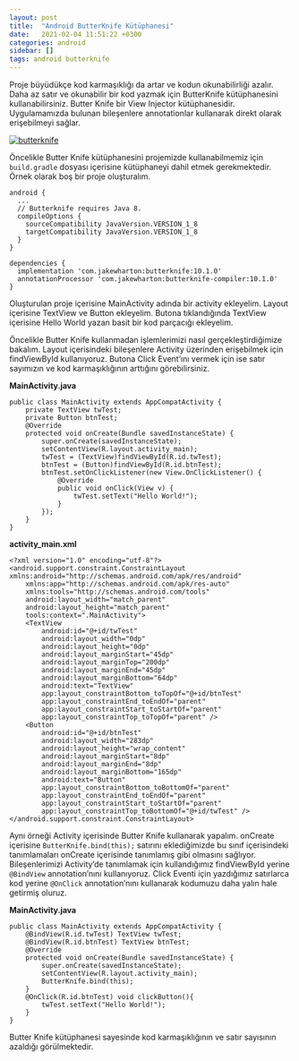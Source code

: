 ```yaml
---
layout: post
title:  "Android ButterKnife Kütüphanesi"
date:   2021-02-04 11:51:22 +0300
categories: android 
sidebar: []
tags: android butterknife
---
```


Proje büyüdükçe kod karmaşıklığı da artar ve kodun okunabilirliği azalır. Daha az satır ve okunabilir bir kod yazmak için ButterKnife kütüphanesini kullanabilirsiniz.
Butter Knife bir View Injector kütüphanesidir. Uygulamamızda bulunan bileşenlere annotationlar kullanarak direkt olarak erişebilmeyi sağlar. 

<a href="https://imgbb.com/"><img src="https://i.ibb.co/qBD8jMr/butterknife.png" alt="butterknife" border="0"></a>

Öncelikle Butter Knife kütüphanesini projemizde kullanabilmemiz için <code>build.gradle</code> dosyası içerisine kütüphaneyi dahil etmek gerekmektedir. Örnek olarak boş bir proje oluşturalım.

```
android {
  ...
  // Butterknife requires Java 8.
  compileOptions {
    sourceCompatibility JavaVersion.VERSION_1_8
    targetCompatibility JavaVersion.VERSION_1_8
  }
}

dependencies {
  implementation 'com.jakewharton:butterknife:10.1.0'
  annotationProcessor 'com.jakewharton:butterknife-compiler:10.1.0'
}
```

Oluşturulan proje içerisine MainActivity adında bir activity ekleyelim. Layout içerisine TextView ve Button ekleyelim. Butona tıklandığında TextView içerisine Hello World yazan basit bir kod parçacığı ekleyelim. 

Öncelikle Butter Knife kullanmadan işlemlerimizi nasıl gerçekleştirdiğimize bakalım. Layout içerisindeki bileşenlere Activity üzerinden erişebilmek için findViewById kullanıyoruz. Butona Click Event’ını vermek için ise satır sayımızın ve kod karmaşıklığının arttığını görebilirsiniz.

**MainActivity.java**
```
public class MainActivity extends AppCompatActivity {
    private TextView twTest;
    private Button btnTest;
    @Override
    protected void onCreate(Bundle savedInstanceState) {
        super.onCreate(savedInstanceState);
        setContentView(R.layout.activity_main);
        twTest = (TextView)findViewById(R.id.twTest);
        btnTest = (Button)findViewById(R.id.btnTest);
        btnTest.setOnClickListener(new View.OnClickListener() {
            @Override
            public void onClick(View v) {
                twTest.setText("Hello World!");
            }
        });
    }
}
```

**activity_main.xml**
```
<?xml version="1.0" encoding="utf-8"?>
<android.support.constraint.ConstraintLayout xmlns:android="http://schemas.android.com/apk/res/android"
    xmlns:app="http://schemas.android.com/apk/res-auto"
    xmlns:tools="http://schemas.android.com/tools"
    android:layout_width="match_parent"
    android:layout_height="match_parent"
    tools:context=".MainActivity">
    <TextView
        android:id="@+id/twTest"
        android:layout_width="0dp"
        android:layout_height="0dp"
        android:layout_marginStart="45dp"
        android:layout_marginTop="200dp"
        android:layout_marginEnd="45dp"
        android:layout_marginBottom="64dp"
        android:text="TextView"
        app:layout_constraintBottom_toTopOf="@+id/btnTest"
        app:layout_constraintEnd_toEndOf="parent"
        app:layout_constraintStart_toStartOf="parent"
        app:layout_constraintTop_toTopOf="parent" />
    <Button
        android:id="@+id/btnTest"
        android:layout_width="283dp"
        android:layout_height="wrap_content"
        android:layout_marginStart="8dp"
        android:layout_marginEnd="8dp"
        android:layout_marginBottom="165dp"
        android:text="Button"
        app:layout_constraintBottom_toBottomOf="parent"
        app:layout_constraintEnd_toEndOf="parent"
        app:layout_constraintStart_toStartOf="parent"
        app:layout_constraintTop_toBottomOf="@+id/twTest" />
</android.support.constraint.ConstraintLayout>
```

Aynı örneği Activity içerisinde Butter Knife kullanarak yapalım. onCreate içerisine <code>ButterKnife.bind(this);</code> satırını eklediğimizde bu sınıf içerisindeki tanımlamaları onCreate içerisinde tanımlamış gibi olmasını sağlıyor.
Bileşenlerimizi Activity’de tanımlamak için kullandığımız findViewById yerine <code>@BindView</code> annotation’nını kullanıyoruz. Click Eventi için yazdığımız satırlarca kod yerine <code>@OnClick</code> annotation’nını kullanarak kodumuzu daha yalın hale getirmiş oluruz.

**MainActivity.java**
```
public class MainActivity extends AppCompatActivity {
    @BindView(R.id.twTest) TextView twTest;
    @BindView(R.id.btnTest) TextView btnTest;
    @Override
    protected void onCreate(Bundle savedInstanceState) {
        super.onCreate(savedInstanceState);
        setContentView(R.layout.activity_main);
        ButterKnife.bind(this);
    }
    @OnClick(R.id.btnTest) void clickButton(){
        twTest.setText("Hello World!");
    }
}
```

Butter Knife kütüphanesi sayesinde kod karmaşıklığının ve satır sayısının azaldığı görülmektedir. 